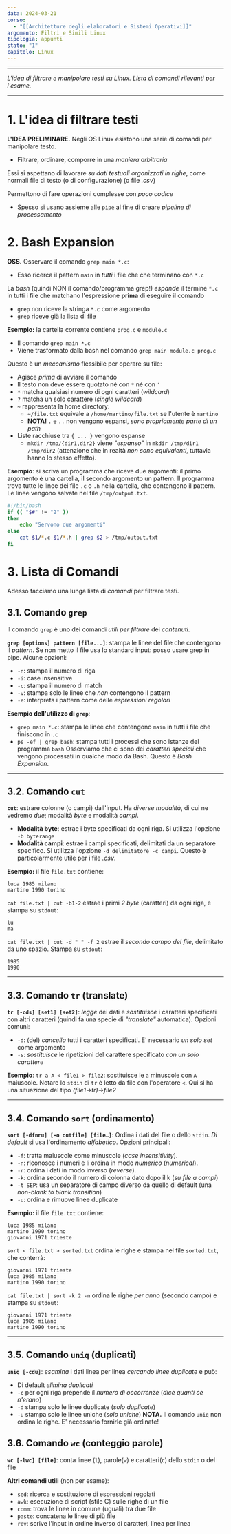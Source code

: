 ```yaml
---
data: 2024-03-21
corso:
  - "[[Architetture degli elaboratori e Sistemi Operativi]]"
argomento: Filtri e Simili Linux
tipologia: appunti
stato: "1"
capitolo: Linux
---
```

- - -
*L'idea di filtrare e manipolare testi su Linux. Lista di comandi rilevanti per l'esame.*
- - -
# 1. L'idea di filtrare testi
**L'IDEA PRELIMINARE.** Negli OS Linux esistono una serie di comandi per manipolare testo.
- Filtrare, ordinare, comporre in una *maniera arbitraria*

Essi si aspettano di lavorare *su dati testuali organizzati in righe*, come normali file di testo (o di configurazione) (o file *.csv*)

Permettono di fare operazioni complesse con *poco codice*
- Spesso si usano assieme alle `pipe` al fine di creare *pipeline di processamento*

# 2. Bash Expansion
**OSS.** Osservare il comando `grep main *.c`:
- Esso ricerca il pattern `main` in *tutti* i file che che terminano con `*.c`

La *bash* (quindi NON il comando/programma grep!) *espande* il termine `*.c` in tutti i file che matchano l'espressione **prima** di eseguire il comando
- `grep` non riceve la stringa `*.c` come argomento
- `grep` riceve già la lista di file

**Esempio:** la cartella corrente contiene `prog.c` e `module.c`
- Il comando `grep main *.c`
- Viene trasformato dalla bash nel comando `grep main module.c prog.c`

Questo è un *meccanismo* flessibile per operare su file:
- Agisce *prima* di avviare il comando
- Il testo non deve essere quotato né con `*` né con `'`
- `*` matcha qualsiasi numero di ogni caratteri (*wildcard*)
- `?` matcha un solo carattere (*single wildcard*)
- `~` rappresenta la home directory:
    - `~/file.txt` equivale a `/home/martino/file.txt` se l'utente è `martino`
    - **NOTA!** `.` e `..` non vengono espansi, *sono propriamente parte di un path*
- Liste racchiuse tra `{ ... }` vengono espanse
    - `mkdir /tmp/{dir1,dir2}` viene *"espanso"* in `mkdir /tmp/dir1 /tmp/dir2` (attenzione che in realtà *non sono equivalenti*, tuttavia hanno lo stesso effetto).

**Esempio**: si scriva un programma che riceve due argomenti: il primo argomento è una cartella, il secondo argomento un pattern. Il programma trova tutte le linee dei file `.c` o `.h` nella cartella, che contengono il pattern. Le linee vengono salvate nel file `/tmp/output.txt`.
```bash
#!/bin/bash
if (( "$#" != "2" ))
then
    echo "Servono due argomenti"
else
    cat $1/*.c $1/*.h | grep $2 > /tmp/output.txt
fi
```

# 3. Lista di Comandi
Adesso facciamo una lunga lista di *comandi* per filtrare testi.
## 3.1. Comando `grep`
Il comando `grep` è uno dei comandi *utili per filtrare* dei *contenuti*.

**`grep [options] pattern [file...]`**: stampa le linee del file che contengono il *pattern*. Se non metto il file usa lo standard input: posso usare grep in pipe. Alcune opzioni:
- `-n`: stampa il numero di riga
- `-i`: case insensitive
- `-c`: stampa il numero di match
- `-v`: stampa solo le linee che *non* contengono il pattern
- `-e`: interpreta i pattern come delle *espressioni regolari*

**Esempio dell'utilizzo di `grep`**:
- `grep main *.c`: stampa le linee che contengono `main` in tutti i file che finiscono in `.c`
- `ps -ef | grep bash`: stampa tutti i processi che sono istanze del programma `bash`
Osserviamo che ci sono dei *caratteri speciali* che vengono processati in qualche modo da Bash. Questo è *Bash Expansion*.

---
## 3.2. Comando `cut`
**`cut`**: estrare colonne (o campi) dall'input. Ha *diverse modalità*, di cui ne vedremo *due*; modalità *byte* e modalità *campi*.
- **Modalità byte**: estrae i byte specificati da ogni riga. Si utilizza l'opzione `-b byterange`
- **Modalità campi**: estrae i campi specificati, delimitati da un separatore specifico. Si utilizza l'opzione `-d delimitatore -c campi`. Questo è particolarmente utile per i file *.csv*.

**Esempio:** il file `file.txt` contiene:
```
luca 1985 milano
martino 1990 torino
```

`cat file.txt | cut -b1-2` estrae i primi *2 byte* (caratteri) da ogni riga, e stampa su `stdout`:
```
lu
ma
```

`cat file.txt | cut -d " " -f 2` estrae il *secondo campo del file*, delimitato da uno spazio. Stampa su `stdout`:
```
1985
1990
```

---
## 3.3. Comando `tr` (translate)
**`tr [-cds] [set1] [set2]`**: *legge* dei dati e *sostituisce* i caratteri specificati con altri caratteri (quindi fa una specie di  *"translate"* automatica). Opzioni comuni:
- `-d`: (del) *cancella* tutti i caratteri specificati. E' necessario *un solo set* come argomento
- `-s`: *sostituisce* le ripetizioni del carattere specificato *con un solo carattere*

**Esempio**: `tr a A < file1 > file2`: sostituisce le `a` minuscole con `A` maiuscole. Notare lo `stdin` di `tr` è letto da file con l'operatore `<`. Qui si ha una situazione del tipo *(file1->tr)->file2*

---
## 3.4. Comando `sort` (ordinamento)
**`sort [-dfnru] [-o outfile] [file…]`**: Ordina i dati del file o dello `stdin`. *Di default* si usa l'ordinamento *alfabetico*. Opzioni principali:
- `-f`: tratta maiuscole come minuscole (*case insensitivity*). 
- `-n`: riconosce i numeri e li ordina in modo *numerico* (*numerical*). 
- `-r`: ordina i dati in modo inverso (*reverse*). 
- `-k`: ordina secondo il numero di colonna dato dopo il k (*su file a campi*)
- `-t SEP`: usa un separatore di campo diverso da quello di default (una *non-blank to blank transition*)
- `-u`: ordina e rimuove linee duplicate

**Esempio:** il file `file.txt` contiene:
```
luca 1985 milano
martino 1990 torino
giovanni 1971 trieste
```

`sort < file.txt > sorted.txt` ordina le righe e stampa nel file `sorted.txt`, che conterrà:
```
giovanni 1971 trieste
luca 1985 milano
martino 1990 torino
```

`cat file.txt | sort -k 2 -n` ordina le righe *per anno* (secondo campo) e stampa su `stdout`:
```
giovanni 1971 trieste
luca 1985 milano
martino 1990 torino
```

---
## 3.5. Comando `uniq` (duplicati)
**`uniq [-cdu]`**: *esamina* i dati linea per linea *cercando linee duplicate* e può:
- Di default *elimina duplicati*
- `-c` per ogni riga prepende il *numero di occorrenze* (*dice quanti ce n'erano*)
- `-d` stampa solo le linee duplicate (*solo duplicate*)
- `-u` stampa solo le linee uniche (*solo uniche*)
**NOTA.** Il comando `uniq` non ordina le righe. E' necessario fornirle già ordinate!

## 3.6. Comando `wc` (conteggio parole)
**`wc [-lwc] [file]`**: conta linee (`l`), parole(`w`) e caratteri(`c`) dello `stdin` o del file

**Altri comandi utili** (non per esame): 
- `sed`: ricerca e sostituzione di espressioni regolati
- `awk`: esecuzione di script (stile C) sulle righe di un file
- `comm`: trova le linee in comune (uguali) tra due file
- `paste`: concatena le linee di più file
- `rev`: scrive l'input in ordine inverso di caratteri, linea per linea